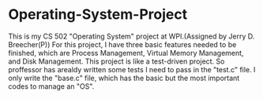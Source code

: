 # Operating-System-Project
This is my CS 502 "Operating System" project at WPI.(Assigned by Jerry D. Breecher(P))
For this project, I have three basic features needed to be finished, which are Process Management, Virtual Memory Management, and Disk Management.
This project is like a test-driven project. So proffessor has arealdy written some tests I need to pass in the "test.c" file.
I only write the "base.c" file, which has the basic but the most important codes to manage an "OS".


